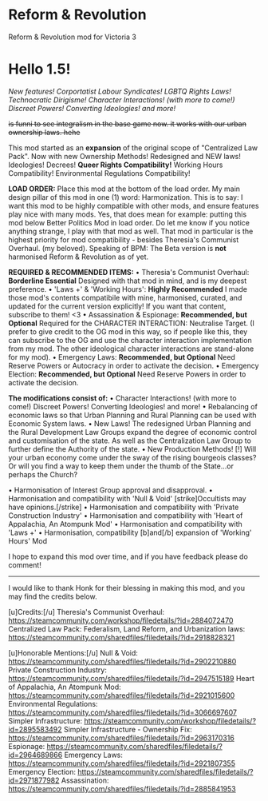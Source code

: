 # Reform & Revolution
Reform &amp; Revolution mod for Victoria 3

# Hello 1.5!

*New features! Corportatist Labour Syndicates! LGBTQ Rights Laws! Technocratic Dirigisme! Character Interactions! (with more to come!) Discreet Powers! Converting Ideologies! and more!*

~~is funni to see integralism in the base game now. it works with our urban ownership laws. hehe~~

This mod started as an **expansion** of the original scope of "Centralized Law Pack". 
Now with new Ownership Methods! Redesigned and NEW laws! Ideologies! Decrees! **Queer Rights Compatibility!** Working Hours Compatibility! Environmental Regulations Compatibility!

__**LOAD ORDER:**__
Place this mod at the bottom of the load order. My main design pillar of this mod in one (1) word: Harmonization. This is to say: I want this mod to be highly compatible with other mods, and ensure features play nice with many mods. 
Yes, that does mean for example: putting this mod below Better Politics Mod in load order. Do let me know if you notice anything strange, I play with that mod as well. That mod in particular is the highest priority for mod compatibility - besides Theresia's Communist Overhaul. (my beloved).
Speaking of BPM: The Beta version is **not** harmonised  Reform & Revolution as of yet.

__**REQUIRED & RECOMMENDED ITEMS:**__
• Theresia's Communist Overhaul: **Borderline Essential**
Designed with that mod in mind, and is my deepest preference. 
• 'Laws +' & 'Working Hours': **Highly Recommended** 
I made those mod's contents compatibile with mine, harmonised, curated, and updated for the current version explicitly! If you want that content, subscribe to them! <3
• Assassination & Espionage: **Recommended, but Optional** 
Required for the CHARACTER INTERACTION: Neutralise Target. (I prefer to give credit to the OG mod in this way, so if people like this, they can subscribe to the OG and use the character interaction implementation from my mod. The other ideological character interactions are stand-alone for my mod).
• Emergency Laws: **Recommended, but Optional** 
Need Reserve Powers or Autocracy in order to activate the decision.
• Emergency Election: **Recommended, but Optional** 
Need Reserve Powers in order to activate the decision.

**The modifications consist of:**
• Character Interactions! (with more to come!) Discreet Powers! Converting Ideologies! and more!
• Rebalancing of economic laws so that Urban Planning and Rural Planning can be used with Economic System laws.
• New Laws! The redesigned Urban Planning and the Rural Development Law Groups expand the degree of economic control and customisation of the state. As well as the Centralization Law Group to further define the Authority of the state.
• New Production Methods! [!] Will your urban economy come under the sway of the rising bourgeois classes? Or will you find a way to keep them under the thumb of the State...or perhaps the Church?

• Harmonisation of Interest Group approval and disapproval. 
• Harmonisation and compatibility with 'Null & Void' [strike]Occultists may have opinions.[/strike]
• Harmonisation and compatibility with 'Private Construction Industry'
• Harmonisation and compatibility with 'Heart of Appalachia, An Atompunk Mod'
• Harmonisation and compatibility with 'Laws +'
• Harmonisation, compatibility [b]and[/b] expansion of 'Working' Hours' Mod

I hope to expand this mod over time, and if you have feedback please do comment!

_________________________________________________________________________________________________________________________________________________________________________

I would like to thank Honk for their blessing in making this mod, and you may find the credits below.

[u]Credits:[/u]
Theresia's Communist Overhaul:
https://steamcommunity.com/workshop/filedetails/?id=2884072470
Centralized Law Pack: Federalism, Land Reform, and Urbanization laws:
https://steamcommunity.com/sharedfiles/filedetails/?id=2918828321

[u]Honorable Mentions:[/u]
Null & Void:
https://steamcommunity.com/sharedfiles/filedetails/?id=2902210880
Private Construction Industry:
https://steamcommunity.com/sharedfiles/filedetails/?id=2947515189
Heart of Appalachia, An Atompunk Mod:
https://steamcommunity.com/sharedfiles/filedetails/?id=2921015600
Environmental Regulations:
https://steamcommunity.com/sharedfiles/filedetails/?id=3066697607
Simpler Infrastructure:
https://steamcommunity.com/workshop/filedetails/?id=2895583492
Simpler Infrastructure - Ownership Fix:
https://steamcommunity.com/sharedfiles/filedetails/?id=2963170316
Espionage:
https://steamcommunity.com/sharedfiles/filedetails/?id=2964689866
Emergency Laws:
https://steamcommunity.com/sharedfiles/filedetails/?id=2921807355
Emergency Election:
https://steamcommunity.com/sharedfiles/filedetails/?id=2971877982
Assassination:
https://steamcommunity.com/sharedfiles/filedetails/?id=2885841953

